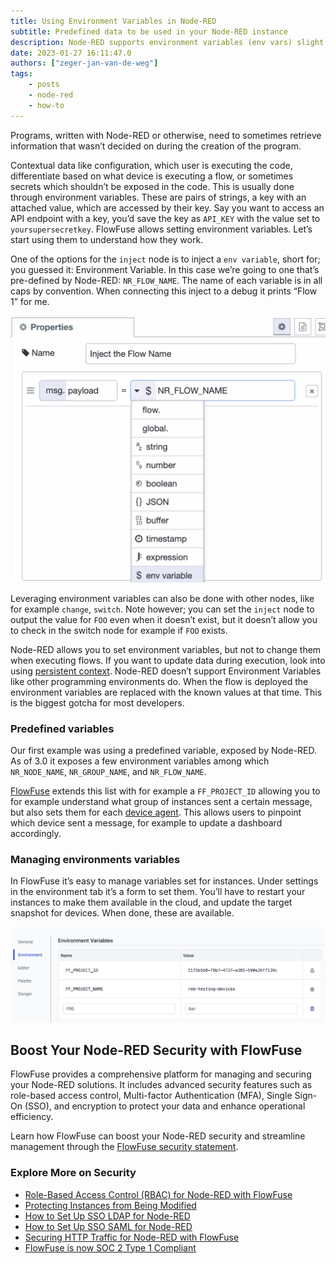 ```yaml
---
title: Using Environment Variables in Node-RED
subtitle: Predefined data to be used in your Node-RED instance 
description: Node-RED supports environment variables (env vars) slight different, how to use it and the gotcha's are explained in this article.
date: 2023-01-27 16:11:47.0
authors: ["zeger-jan-van-de-weg"]
tags:
    - posts
    - node-red
    - how-to
---
```


Programs, written with Node-RED or otherwise, need to sometimes retrieve information that wasn’t decided on during the creation of the program. 
<!--more-->

Contextual data like configuration, which user is executing the code, differentiate based on what device is executing a flow, or sometimes secrets which shouldn’t be exposed in the code. This is usually done through environment variables. These are pairs of strings, a key with an attached value, which are accessed by their key. Say you want to access an API endpoint with a key, you’d save the key as `API_KEY` with the value set to `yoursupersecretkey`. FlowFuse allows setting environment variables. Let’s start using them to understand how they work.

One of the options for the `inject` node is to inject a `env variable`, short for; you guessed it: Environment Variable. In this case we’re going to one that’s pre-defined by Node-RED: `NR_FLOW_NAME`. The name of each variable is in all caps by convention. When connecting this inject to a debug it prints “Flow 1” for me.

![Using an environment variable in Node-RED](./images/node-red-use-env-var.png "Using an environment variable in Node-RED")

Leveraging environment variables can also be done with other nodes, like for example `change`, `switch`. Note however; you can set the `inject` node to output the value for `FOO` even when it doesn’t exist, but it doesn’t allow you to check in the switch node for example if `FOO` exists.

Node-RED allows you to set environment variables, but not to change them when executing flows. If you want to update data during execution, look into using [persistent context](/docs/user/persistent-context/). Node-RED doesn’t support Environment Variables like other programming environments do. When the flow is deployed the environment variables are replaced with the known values at that time. This is the biggest gotcha for most developers.

### Predefined variables

Our first example was using a predefined variable, exposed by Node-RED. As of 3.0 it exposes a few environment variables among which `NR_NODE_NAME`, `NR_GROUP_NAME`, and `NR_FLOW_NAME`.

[FlowFuse](/) extends this list with for example a `FF_PROJECT_ID` allowing you to for example understand what group of instances sent a certain message, but also sets them for each [device agent](/docs/user/devices/). This allows users to pinpoint which device sent a message, for example to update a dashboard accordingly.

### Managing environments variables

In FlowFuse it’s easy to manage variables set for instances. Under settings in the environment tab it’s a form to set them. You’ll have to restart your instances to make them available in the cloud, and update the target snapshot for devices. When done, these are available.

!["Setting a environment variable in FlowFuse"](./images/flowforge-set-env-var.png "Setting a environment variable in FlowFuse")

## Boost Your Node-RED Security with FlowFuse

FlowFuse provides a comprehensive platform for managing and securing your Node-RED solutions. It includes advanced security features such as role-based access control, Multi-factor Authentication (MFA), Single Sign-On (SSO), and encryption to protect your data and enhance operational efficiency.

Learn how FlowFuse can boost your Node-RED security and streamline management through the [FlowFuse security statement](/product/security/#application).

### Explore More on Security

- [Role-Based Access Control (RBAC) for Node-RED with FlowFuse](/blog/2024/04/role-based-access-control-rbac-for-node-red-with-flowfuse/)
- [Protecting Instances from Being Modified](docs/user/devops-pipelines/#protected-instances)
- [How to Set Up SSO LDAP for Node-RED](/blog/2024/07/how-to-setup-sso-ldap-for-the-node-red/)
- [How to Set Up SSO SAML for Node-RED](/blog/2024/07/how-to-setup-sso-saml-for-the-node-red/)
- [Securing HTTP Traffic for Node-RED with FlowFuse](/blog/2024/03/http-authentication-node-red-with-flowfuse/)
- [FlowFuse is now SOC 2 Type 1 Compliant](/blog/2024/01/soc2/)
